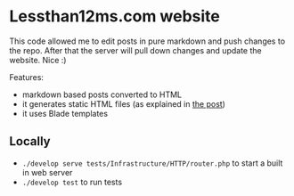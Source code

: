 # Lessthan12ms.com website  
This code allowed me to edit posts in pure markdown and push changes to the repo. After that the server will pull down
changes and update the website. Nice :)

Features:
- markdown based posts converted to HTML
- it generates static HTML files (as explained in
  [the post](https://lessthan12ms.com/nginx-to-cache-dynamic-phplaravel-pages-make-your-website-partly-static-and-reduce-response-time/))
- it uses Blade templates

## Locally
- `./develop serve tests/Infrastructure/HTTP/router.php` to start a built in web server
- `./develop test` to run tests